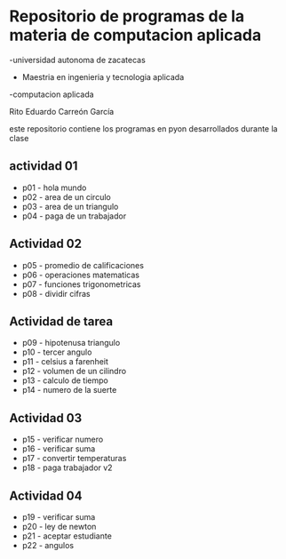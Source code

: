 # Repositorio de programas de la materia de computacion aplicada

-universidad autonoma de zacatecas

- Maestria en ingenieria y tecnologia aplicada

-computacion aplicada

Rito Eduardo Carreón García

este repositorio contiene los programas en pyon desarrollados durante la clase

## actividad 01
 - p01 - hola mundo
 - p02 - area de un circulo
 - p03 - area de un triangulo
 - p04 - paga de un trabajador

## Actividad 02
 - p05 - promedio de calificaciones
 - p06 - operaciones matematicas
 - p07 - funciones trigonometricas
 - p08 - dividir cifras

## Actividad de tarea
 - p09 - hipotenusa triangulo
 - p10 - tercer angulo
 - p11 - celsius a farenheit
 - p12 - volumen de un cilindro
 - p13 - calculo de tiempo
 - p14 - numero de la suerte
## Actividad 03
 - p15 - verificar numero
 - p16 - verificar suma
 - p17 - convertir temperaturas
 - p18 - paga trabajador v2
## Actividad 04
 - p19 - verificar suma
 - p20 - ley de newton
 - p21 - aceptar estudiante
 - p22 - angulos